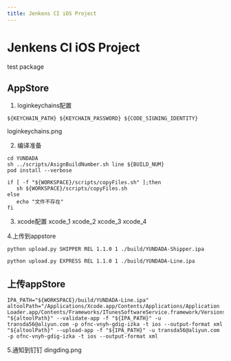 ```yaml
---
title: Jenkens CI iOS Project
---
```

# Jenkens CI iOS Project
test package
## AppStore

1. loginkeychains配置

```
${KEYCHAIN_PATH} ${KEYCHAIN_PASSWORD} ${CODE_SIGNING_IDENTITY}
```

loginkeychains.png

2. 编译准备

```
cd YUNDADA
sh ../scripts/AsignBuildNumber.sh line ${BUILD_NUM}
pod install --verbose

if [ -f "${WORKSPACE}/scripts/copyFiles.sh" ];then
   sh ${WORKSPACE}/scripts/copyFiles.sh
else
   echo "文件不存在"
fi
```
3. xcode配置
xcode_1
xcode_2
xcode_3
xcode_4

4.上传到appstore

```
python upload.py SHIPPER REL 1.1.0 1 ./build/YUNDADA-Shipper.ipa

python upload.py EXPRESS REL 1.1.0 1 ./build/YUNDADA-Line.ipa

```

## 上传appStore

```
IPA_PATH="${WORKSPACE}/build/YUNDADA-Line.ipa"
altoolPath="/Applications/Xcode.app/Contents/Applications/Application Loader.app/Contents/Frameworks/ITunesSoftwareService.framework/Versions/A/Support/altool"
"${altoolPath}" --validate-app -f "${IPA_PATH}" -u transda56@aliyun.com -p ofnc-vnyh-gdig-izka -t ios --output-format xml
"${altoolPath}" --upload-app -f "${IPA_PATH}" -u transda56@aliyun.com -p ofnc-vnyh-gdig-izka -t ios --output-format xml

```

5.通知到钉钉
dingding.png
